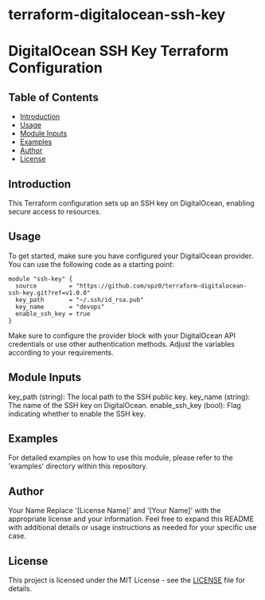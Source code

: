 # terraform-digitalocean-ssh-key
# DigitalOcean SSH Key Terraform Configuration

## Table of Contents

- [Introduction](#introduction)
- [Usage](#usage)
- [Module Inputs](#module-inputs)
- [Examples](#examples)
- [Author](#author)
- [License](#license)

## Introduction

This Terraform configuration sets up an SSH key on DigitalOcean, enabling secure access to resources.

## Usage

To get started, make sure you have configured your DigitalOcean provider. You can use the following code as a starting point:

```hcl
module "ssh-key" {
  source         = "https://github.com/opz0/terraform-digitalocean-ssh-key.git?ref=v1.0.0"
  key_path       = "~/.ssh/id_rsa.pub"
  key_name       = "devops"
  enable_ssh_key = true
}
```
Make sure to configure the provider block with your DigitalOcean API credentials or use other authentication methods. Adjust the variables according to your requirements.

## Module Inputs
key_path (string): The local path to the SSH public key.
key_name (string): The name of the SSH key on DigitalOcean.
enable_ssh_key (bool): Flag indicating whether to enable the SSH key.
## Examples
For detailed examples on how to use this module, please refer to the 'examples' directory within this repository.
## Author
Your Name Replace '[License Name]' and '[Your Name]' with the appropriate license and your information. Feel free to expand this README with additional details or usage instructions as needed for your specific use case.

## License
This project is licensed under the MIT License - see the [LICENSE](https://github.com/opz0/terraform-digitalocean-ssh-key/blob/readme/LICENSE) file for details.


